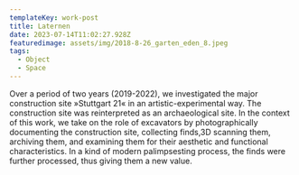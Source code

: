 ```yaml
---
templateKey: work-post
title: Laternen
date: 2023-07-14T11:02:27.928Z
featuredimage: assets/img/2018-8-26_garten_eden_8.jpeg
tags:
  - Object
  - Space
---
```

Over a period of two years (2019-2022), we investigated the major construction site »Stuttgart 21« in an artistic-experimental way. The construction site was reinterpreted as an archaeological site. In the context of this work, we take on the role of excavators by photographically documenting the construction site, collecting finds,3D scanning them, archiving them, and examining them for their aesthetic and functional characteristics. In a kind of modern palimpsesting process, the finds were further processed, thus giving them a new value.